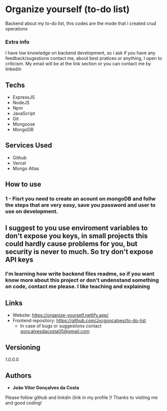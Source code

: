 # Organize yourself (to-do list)

Backend about my to-do list, this codes are the mode that i created crud operations 

### Extra info 

I have low knowledge on backend development, so i ask if you have any feedback/sugestions contact me, about best pratices or anything, I open to criticism. My email will be at the link section or you can contact me by linkedin

## Techs

- ExpressJS
- NodeJS
- Npm
- JavaScript
- Git
- Mongoose
- MongoDB

## Services Used

- Github
- Vercel
- Mongo Atlas

## How to use

### 1 - Fisrt you need to create an acount on mongoDB and follw the steps that are very easy, save you password and user to use on development.

## I suggest to you use enviroment variables to don't expose you keys, in small projects this could hardly cause problems for you, but security is never to much. So try don't expose API keys

### I'm learning how write backend files readme, so if you want know more about this project or don't undenstand something on code, contact me please. I like teaching and explaining

## Links

- Website: https://organize-yourself.netlify.app/
- Frontend repository: https://github.com/Jvcgoncalves/to-do-list
  - In case of bugs or suggestions contact goncalvesdacosta05@gmail.com

## Versioning

1.0.0.0

## Authors

- **João Vitor Gonçalves da Costa**

Please follow github and linkdin (link in my profile )!
Thanks to visiting me and good coding!
